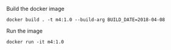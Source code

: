Build the docker image

```
docker build . -t m4:1.0 --build-arg BUILD_DATE=2018-04-08
```

Run the image
```
docker run -it m4:1.0
```
